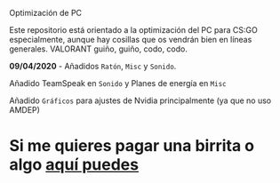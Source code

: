 Optimización de PC 

Este repositorio está orientado a la optimización del PC para CS:GO especialmente, aunque hay cosillas que os vendrán bien en líneas generales. VALORANT guiño, guiño, codo, codo.

**09/04/2020** - Añadidos `Ratón`, `Misc` y `Sonido`.

Añadido TeamSpeak en `Sonido` y Planes de energía en `Misc`

Añadido `Gráficos` para ajustes de Nvidia principalmente (ya que no uso AMDEP)

# Si me quieres pagar una birrita o algo [aquí puedes](https://www.paypal.me/thinkii)

